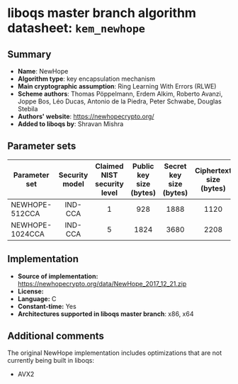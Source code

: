 liboqs master branch algorithm datasheet: `kem_newhope`
========================================================

Summary
-------

- **Name**: NewHope 
- **Algorithm type**: key encapsulation mechanism
- **Main cryptographic assumption**: Ring Learning With Errors (RLWE)
- **Scheme authors**: Thomas Pöppelmann, Erdem Alkim, Roberto Avanzi, Joppe Bos, Léo Ducas, Antonio de la Piedra, Peter Schwabe, Douglas Stebila 
- **Authors' website**: https://newhopecrypto.org/
- **Added to liboqs by**: Shravan Mishra 

Parameter sets
--------------

| Parameter set       | Security model | Claimed NIST security level | Public key size (bytes) | Secret key size (bytes) | Ciphertext size (bytes) | Shared secret size (bytes) |
|---------------------|:--------------:|:---------------------------:|:-----------------------:|:-----------------------:|:-----------------------:|:--------------------------:|
| NEWHOPE-512CCA      |     IND-CCA    |              1              |           928          |          1888          |           1120          |             32             |
| NEWHOPE-1024CCA     |     IND-CCA    |              5              |           1824         |          3680          |           2208          |             32             |

Implementation
--------------

- **Source of implementation:** https://newhopecrypto.org/data/NewHope_2017_12_21.zip
- **License:** 
- **Language:** C
- **Constant-time:** Yes 
- **Architectures supported in liboqs master branch**: x86, x64

Additional comments
-------------------

The original NewHope implementation includes optimizations that are not currently being built in liboqs:

- AVX2
